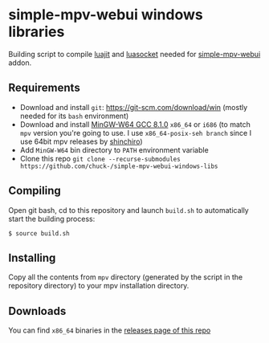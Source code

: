 # simple-mpv-webui windows libraries
Building script to compile [luajit](https://luajit.org/) and [luasocket](https://github.com/diegonehab/luasocket) needed for [simple-mpv-webui](https://github.com/open-dynaMIX/simple-mpv-webui) addon.

## Requirements
- Download and install `git`: https://git-scm.com/download/win (mostly needed for its `bash` environment)  
- Download and install [MinGW-W64 GCC 8.1.0](https://sourceforge.net/projects/mingw-w64/files/Toolchains%20targetting%20Win32/Personal%20Builds/mingw-builds/) `x86_64` or `i686` (to match `mpv` version you're going to use. I use `x86_64-posix-seh branch` since I use 64bit mpv releases by [shinchiro](https://sourceforge.net/projects/mpv-player-windows/files/))  
- Add `MinGW-W64` bin directory to `PATH` environment variable
- Clone this repo `git clone --recurse-submodules https://github.com/chuck-/simple-mpv-webui-windows-libs`  

## Compiling
Open git bash, cd to this repository and launch `build.sh` to automatically start the building process:  
```
$ source build.sh
```

## Installing
Copy all the contents from `mpv` directory (generated by the script in the repository directory) to your mpv installation directory.  

## Downloads
You can find `x86_64` binaries in the [releases page of this repo](https://github.com/chuck-/simple-mpv-webui-windows-libs/releases)
